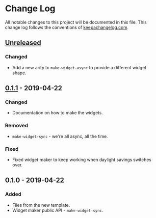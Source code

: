 # Change Log
All notable changes to this project will be documented in this file. This change log follows the conventions of [keepachangelog.com](http://keepachangelog.com/).

## [Unreleased]
### Changed
- Add a new arity to `make-widget-async` to provide a different widget shape.

## [0.1.1] - 2019-04-22
### Changed
- Documentation on how to make the widgets.

### Removed
- `make-widget-sync` - we're all async, all the time.

### Fixed
- Fixed widget maker to keep working when daylight savings switches over.

## 0.1.0 - 2019-04-22
### Added
- Files from the new template.
- Widget maker public API - `make-widget-sync`.

[Unreleased]: https://github.com/your-name/pc/compare/0.1.1...HEAD
[0.1.1]: https://github.com/your-name/pc/compare/0.1.0...0.1.1
